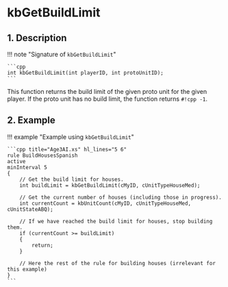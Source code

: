 # kbGetBuildLimit

## 1. Description

!!! note "Signature of `kbGetBuildLimit`"

    ```cpp
    int kbGetBuildLimit(int playerID, int protoUnitID);
    ```

This function returns the build limit of the given proto unit for the given
player. If the proto unit has no build limit, the function returns `#!cpp -1`.

## 2. Example

!!! example "Example using `kbGetBuildLimit`"

    ```cpp title="Age3AI.xs" hl_lines="5 6"
    rule BuildHousesSpanish
    active
    minInterval 5
    {
        // Get the build limit for houses.
        int buildLimit = kbGetBuildLimit(cMyID, cUnitTypeHouseMed);

        // Get the current number of houses (including those in progress).
        int currentCount = kbUnitCount(cMyID, cUnitTypeHouseMed, cUnitStateABQ);

        // If we have reached the build limit for houses, stop building them.
        if (currentCount >= buildLimit)
        {
            return;
        }

        // Here the rest of the rule for building houses (irrelevant for this example)
    }
    ```
